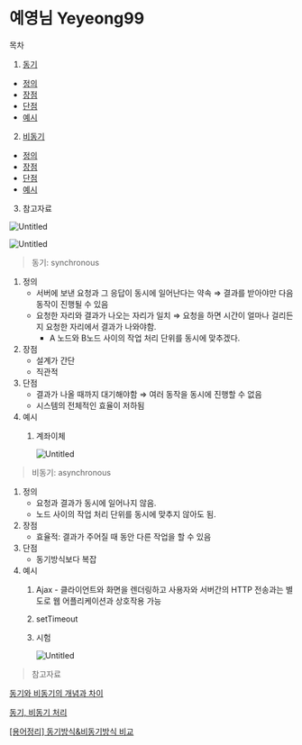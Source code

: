 # 예영님 Yeyeong99

목차
1. [동기]()
  - [정의]()
  - [장점]()
  - [단점]()
  - [예시]()
2. [비동기]()
  - [정의]()
  - [장점]()
  - [단점]()
  - [예시]()
3. 참고자료

![Untitled](%E1%84%8B%E1%85%A8%E1%84%8B%E1%85%A7%E1%86%BC%E1%84%82%E1%85%B5%E1%86%B7%20Yeyeong99%20f69baf899183486c9bb0a29767695c5d/Untitled.png)

![Untitled](%E1%84%8B%E1%85%A8%E1%84%8B%E1%85%A7%E1%86%BC%E1%84%82%E1%85%B5%E1%86%B7%20Yeyeong99%20f69baf899183486c9bb0a29767695c5d/Untitled%201.png)

> 동기: synchronous
> 
1. 정의
    - 서버에 보낸 요청과 그 응답이 동시에 일어난다는 약속 ⇒ 결과를 받아야만 다음 동작이 진행될 수 있음
    - 요청한 자리와 결과가 나오는 자리가 일치 ⇒ 요청을 하면 시간이 얼마나 걸리든지 요청한 자리에서 결과가 나와야함.
        - A 노드와  B노드 사이의 작업 처리 단위를 동시에 맞추겠다.
2. 장점
    - 설계가 간단
    - 직관적
3. 단점
    - 결과가 나올 때까지 대기해야함 ⇒ 여러 동작을 동시에 진행할 수 없음
    - 시스템의 전체적인 효율이 저하됨
4. 예시
    1. 계좌이체
        
        ![Untitled](%E1%84%8B%E1%85%A8%E1%84%8B%E1%85%A7%E1%86%BC%E1%84%82%E1%85%B5%E1%86%B7%20Yeyeong99%20f69baf899183486c9bb0a29767695c5d/Untitled%202.png)
        
    

> 비동기: asynchronous
> 
1. 정의
    - 요청과 결과가 동시에 일어나지 않음.
    - 노드 사이의 작업 처리 단위를 동시에 맞추지 않아도 됨.
2. 장점
    - 효율적: 결과가 주어질 때 동안 다른 작업을 할 수 있음
3. 단점
    - 동기방식보다 복잡
4. 예시
    1. Ajax - 클라이언트와 화면을 렌더링하고 사용자와 서버간의 HTTP 전송과는 별도로 웹 어플리케이션과 상호작용 가능
    2. setTimeout
    3. 시험
        
        ![Untitled](%E1%84%8B%E1%85%A8%E1%84%8B%E1%85%A7%E1%86%BC%E1%84%82%E1%85%B5%E1%86%B7%20Yeyeong99%20f69baf899183486c9bb0a29767695c5d/Untitled%203.png)
        

> 참고자료
> 

[동기와 비동기의 개념과 차이](https://private.tistory.com/24)

[동기, 비동기 처리](https://velog.io/@daybreak/%EB%8F%99%EA%B8%B0-%EB%B9%84%EB%8F%99%EA%B8%B0-%EC%B2%98%EB%A6%AC)

[[용어정리] 동기방식&비동기방식 비교](https://jieun0113.tistory.com/73)